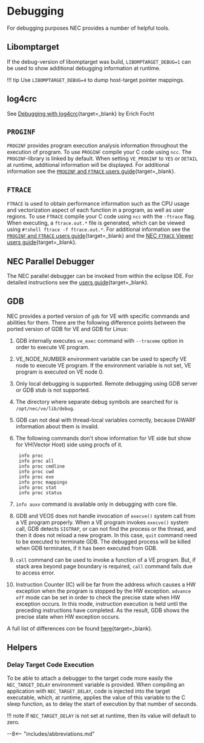 # Debugging

For debugging purposes NEC provides a number of helpful tools.

## Libomptarget
If the debug-version of libomptarget was build, `LIBOMPTARGET_DEBUG=1` can be used to show additional debugging information at runtime.

!!! tip
    Use `LIBOMPTARGET_DEBUG=4` to dump host-target pointer mappings.

## log4crc
See [Debugging with log4crc](https://sx-aurora.github.io/posts/Debugging-with-log4crc/){target=_blank} by Erich Focht

## `PROGINF`
`PROGINF` provides program execution analysis information throughout the execution of program.
To use `PROGINF` compile your C code using `ncc`. The `PROGINF`-library is linked by default.
When setting `VE_PROGINF` to `YES` or `DETAIL` at runtime, additional information will be displayed.
For additional information see the [`PROGINF` and `FTRACE` users guide](https://www.hpc.nec/documents/sdk/pdfs/g2at03e-PROGINF_FTRACE_User_Guide_en.pdf){target=_blank}.

## `FTRACE`
`FTRACE` is used to obtain performance information such as the CPU usage and vectorization
aspect of each function in a program, as well as user regions.
To use `FTRACE` compile your C code using `ncc` with the `-ftrace` flag.
When executing, a `ftrace.out.*` file is generated, which can be viewed using `#!shell ftrace -f ftrace.out.*`.
For additional information see the [`PROGINF` and `FTRACE` users guide](https://www.hpc.nec/documents/sdk/pdfs/g2at03e-PROGINF_FTRACE_User_Guide_en.pdf){target=_blank}
and the [NEC `FTRACE` Viewer users guide](https://www.hpc.nec/documents/sdk/pdfs/g2at01e-NEC_Ftrace_Viewer_User_Guide_en.pdf){target=_blank}.

## NEC Parallel Debugger
The NEC parallel debugger can be invoked from within the eclipse IDE.
For detailed instructions see the [users guide](https://www.hpc.nec/documents/sdk/pdfs/g2at02e-NEC_ParallelDebugger_UsersGuide.pdf){target=_blank}.

## GDB
NEC provides a ported version of `gdb` for VE with specific commands and abilities for them.
There are the following difference points between the ported version of GDB for VE and GDB for Linux:

1. GDB internally executes `ve_exec` command with `--traceme` option in order to execute VE program.

2. VE_NODE_NUMBER environment variable can be used to specify VE node to execute VE program.
   If the environment variable is not set, VE program is executed on VE node 0.

3. Only local debugging is supported. Remote debugging using GDB server or GDB stub is not supported.

4. The directory where separate debug symbols are searched for is `/opt/nec/ve/lib/debug`.

5. GDB can not deal with thread-local variables correctly, because DWARF information about them is invalid.

6. The following commands don't show information for VE side but show for VH(Vector Host) side using procfs of it.
   ```
    info proc
    info proc all
    info proc cmdline
    info proc cwd
    info proc exe
    info proc mappings
    info proc stat
    info proc status
    ```

7. `info auxv` command is available only in debugging with core file.

8. GDB and VEOS does not handle invocation of `execve()` system call from a VE program properly.
   When a VE program invokes `execve()` system call, GDB detects `SIGTRAP`, or can not find the process or the thread,
   and then it does not reload a new program.
   In this case, `quit` command need to be executed to terminate GDB.
   The debugged process will be killed when GDB terminates, if it has been executed from GDB.

9. `call` command can be used to invoke a function of a VE program. But, if stack area beyond page boundary
   is required, `call` command fails due to access error.

12. Instruction Counter (IC) will be far from the address which causes a HW exception when the program is
    stopped by the HW exception.
    `advance off` mode can be set in order to check the precise state when HW exception occurs.
    In this mode, instruction execution is held until the preceding instructions have completed.
    As the result, GDB shows the precise state when HW exception occurs.

A full list of differences con be found [here](https://www.hpc.nec/documents/veos/en/gdb/Difference_Points_GDB.htm){target=_blank}.

## Helpers
### Delay Target Code Execution
To be able to attach a debugger to the target code more easily the `NEC_TARGET_DELAY` environment variable is provided.
When compiling an application with `NEC_TARGET_DELAY`, code is injected into the target executable,
which, at runtime, applies the value of this variable to the C sleep function,
as to delay the start of execution by that number of seconds.

!!! note
    If `NEC_TARGET_DELAY` is not set at runtime, then its value will default to zero.

--8<-- "includes/abbreviations.md"
